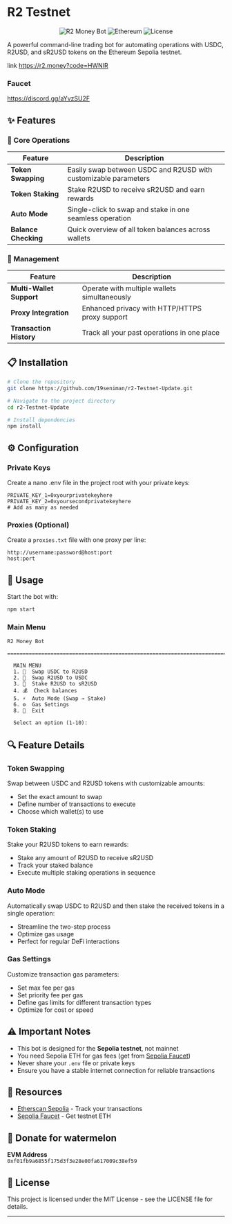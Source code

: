 # R2 Testnet

<div align="center">
  
![R2 Money Bot](https://img.shields.io/badge/R2%20Money%20Bot-v1.0.0-blue)
![Ethereum](https://img.shields.io/badge/Network-Sepolia-brightgreen)
![License](https://img.shields.io/badge/License-MIT-yellow)

</div>

A powerful command-line trading bot for automating operations with USDC, R2USD, and sR2USD tokens on the Ethereum Sepolia testnet.

link 
https://r2.money?code=HWNIR

### Faucet 
https://discord.gg/aYvzSU2F

## ✨ Features

### 🚀 Core Operations
| Feature | Description |
|---------|-------------|
| **Token Swapping** | Easily swap between USDC and R2USD with customizable parameters |
| **Token Staking** | Stake R2USD to receive sR2USD and earn rewards |
| **Auto Mode** | Single-click to swap and stake in one seamless operation |
| **Balance Checking** | Quick overview of all token balances across wallets |



### 💼 Management
| Feature | Description |
|---------|-------------|
| **Multi-Wallet Support** | Operate with multiple wallets simultaneously |
| **Proxy Integration** | Enhanced privacy with HTTP/HTTPS proxy support |
| **Transaction History** | Track all your past operations in one place |

## 📋 Installation

```bash
# Clone the repository
git clone https://github.com/19seniman/r2-Testnet-Update.git

# Navigate to the project directory
cd r2-Testnet-Update

# Install dependencies
npm install
```

## ⚙️ Configuration

### Private Keys

Create a  nano .env file in the project root with your private keys:

```
PRIVATE_KEY_1=0xyourprivatekeyhere
PRIVATE_KEY_2=0xyoursecondprivatekeyhere
# Add as many as needed
```

### Proxies (Optional)

Create a `proxies.txt` file with one proxy per line:

```
http://username:password@host:port
host:port
```

## 🚀 Usage

Start the bot with:

```bash
npm start
```

### Main Menu

```
R2 Money Bot

=======================================================================

  MAIN MENU
  1. 🔄  Swap USDC to R2USD
  2. 🔄  Swap R2USD to USDC
  3. 📌  Stake R2USD to sR2USD
  4. 💰  Check balances
  5. ⚡  Auto Mode (Swap → Stake)
  6. ⚙️  Gas Settings
  8. 🚪  Exit

  Select an option (1-10):
```

## 🔍 Feature Details

### Token Swapping
Swap between USDC and R2USD tokens with customizable amounts:
- Set the exact amount to swap
- Define number of transactions to execute
- Choose which wallet(s) to use

### Token Staking
Stake your R2USD tokens to earn rewards:
- Stake any amount of R2USD to receive sR2USD
- Track your staked balance
- Execute multiple staking operations in sequence

### Auto Mode
Automatically swap USDC to R2USD and then stake the received tokens in a single operation:
- Streamline the two-step process
- Optimize gas usage
- Perfect for regular DeFi interactions

### Gas Settings
Customize transaction gas parameters:
- Set max fee per gas
- Set priority fee per gas
- Define gas limits for different transaction types
- Optimize for cost or speed

## ⚠️ Important Notes

- This bot is designed for the **Sepolia testnet**, not mainnet
- You need Sepolia ETH for gas fees (get from [Sepolia Faucet](https://sepoliafaucet.com/))
- Never share your `.env` file or private keys
- Ensure you have a stable internet connection for reliable transactions

## 🔗 Resources

- [Etherscan Sepolia](https://sepolia.etherscan.io/) - Track your transactions
- [Sepolia Faucet](https://sepoliafaucet.com/) - Get testnet ETH

##  🍉 Donate for  watermelon

**EVM Address**  
`0xf01fb9a6855f175d3f3e28e00fa617009c38ef59`



## 📄 License

This project is licensed under the MIT License - see the LICENSE file for details.

---



